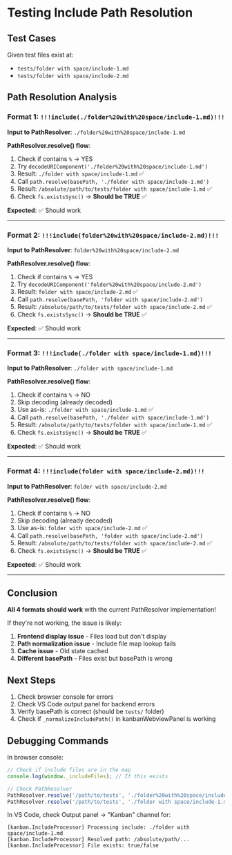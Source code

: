 # Testing Include Path Resolution

## Test Cases

Given test files exist at:
- `tests/folder with space/include-1.md`
- `tests/folder with space/include-2.md`

## Path Resolution Analysis

### Format 1: `!!!include(./folder%20with%20space/include-1.md)!!!`
**Input to PathResolver**: `./folder%20with%20space/include-1.md`

**PathResolver.resolve() flow**:
1. Check if contains `%` → YES
2. Try `decodeURIComponent('./folder%20with%20space/include-1.md')`
3. Result: `./folder with space/include-1.md` ✅
4. Call `path.resolve(basePath, './folder with space/include-1.md')`
5. Result: `/absolute/path/to/tests/folder with space/include-1.md` ✅
6. Check `fs.existsSync()` → **Should be TRUE** ✅

**Expected**: ✅ Should work

---

### Format 2: `!!!include(folder%20with%20space/include-2.md)!!!`
**Input to PathResolver**: `folder%20with%20space/include-2.md`

**PathResolver.resolve() flow**:
1. Check if contains `%` → YES
2. Try `decodeURIComponent('folder%20with%20space/include-2.md')`
3. Result: `folder with space/include-2.md` ✅
4. Call `path.resolve(basePath, 'folder with space/include-2.md')`
5. Result: `/absolute/path/to/tests/folder with space/include-2.md` ✅
6. Check `fs.existsSync()` → **Should be TRUE** ✅

**Expected**: ✅ Should work

---

### Format 3: `!!!include(./folder with space/include-1.md)!!!`
**Input to PathResolver**: `./folder with space/include-1.md`

**PathResolver.resolve() flow**:
1. Check if contains `%` → NO
2. Skip decoding (already decoded)
3. Use as-is: `./folder with space/include-1.md` ✅
4. Call `path.resolve(basePath, './folder with space/include-1.md')`
5. Result: `/absolute/path/to/tests/folder with space/include-1.md` ✅
6. Check `fs.existsSync()` → **Should be TRUE** ✅

**Expected**: ✅ Should work

---

### Format 4: `!!!include(folder with space/include-2.md)!!!`
**Input to PathResolver**: `folder with space/include-2.md`

**PathResolver.resolve() flow**:
1. Check if contains `%` → NO
2. Skip decoding (already decoded)
3. Use as-is: `folder with space/include-2.md` ✅
4. Call `path.resolve(basePath, 'folder with space/include-2.md')`
5. Result: `/absolute/path/to/tests/folder with space/include-2.md` ✅
6. Check `fs.existsSync()` → **Should be TRUE** ✅

**Expected**: ✅ Should work

---

## Conclusion

**All 4 formats should work** with the current PathResolver implementation!

If they're not working, the issue is likely:

1. **Frontend display issue** - Files load but don't display
2. **Path normalization issue** - Include file map lookup fails
3. **Cache issue** - Old state cached
4. **Different basePath** - Files exist but basePath is wrong

## Next Steps

1. Check browser console for errors
2. Check VS Code output panel for backend errors
3. Verify basePath is correct (should be `tests/` folder)
4. Check if `_normalizeIncludePath()` in kanbanWebviewPanel is working

## Debugging Commands

In browser console:
```javascript
// Check if include files are in the map
console.log(window._includeFiles); // If this exists

// Check PathResolver
PathResolver.resolve('/path/to/tests', './folder%20with%20space/include-1.md');
PathResolver.resolve('/path/to/tests', './folder with space/include-1.md');
```

In VS Code, check Output panel → "Kanban" channel for:
```
[kanban.IncludeProcessor] Processing include: ./folder with space/include-1.md
[kanban.IncludeProcessor] Resolved path: /absolute/path/...
[kanban.IncludeProcessor] File exists: true/false
```
